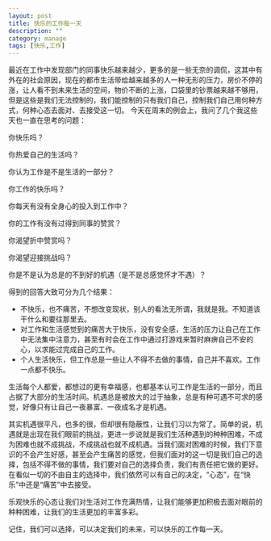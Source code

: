 ```yaml
---
layout: post
title: 快乐的工作每一天
description: ""
category: manage
tags: [快乐,工作]
---
```


最近在工作中发现部门的同事快乐越来越少，更多的是一些无奈的调侃，这其中有外在的社会原因，现在的都市生活带给越来越多的人一种无形的压力，房价不停的涨，让人看不到未来生活的空间，物价不断的上涨，口袋里的钞票越来越不够用，但是这些是我们无法控制的，我们能控制的只有我们自己，控制我们自己用何种方式，何种心态去面对、去接受这一切。
今天在周末的例会上，我问了几个我这些天也一直在思考的问题：

你快乐吗？

你热爱自己的生活吗？

你认为工作是不是生活的一部分？

你工作的快乐吗？

你每天有没有全身心的投入到工作中？

你的工作有没有过得到同事的赞赏？

你渴望折中赞赏吗？

你渴望迎接挑战吗？

你是不是认为总是的不到好的机遇（是不是总感觉怀才不遇）？

得到的回答大致可分为几个结果：

- 不快乐，也不痛苦，不想改变现状，别人的看法无所谓，我就是我。不知道该干什么和要往那里去。
- 对工作和生活感觉到的痛苦大于快乐，没有安全感，生活的压力让自己在工作中无法集中注意力，甚至有时会在工作中通过打游戏来暂时麻痹自己不安的心，以求能过完成自己的工作。
- 个人生活快乐，但工作总是一些让人不得不去做的事情，自己并不喜欢。工作一点都不快乐。

生活每个人都爱，都想过的更有幸福感，也都基本认可工作是生活的一部分，而且占据了大部分的生活时间。机遇总是被放大的过于抽象，总是有种可遇不可求的感觉，好像只有让自己一夜暴富、一夜成名才是机遇。

其实机遇很平凡，也多的很，但却很有隐蔽性，让我们习以为常了。简单的说，机遇就是出现在我们眼前的挑战，更进一步说就是我们生活种遇到的种种困难，不成为困难也就不成挑战，不成挑战也就不成机遇。当我们面对困难的时候，我们下意识的不会产生好感，甚至会产生痛苦的感觉，但我们面对的这一切是我们自己的选择，包括不得不做的事情，我们要对自己的选择负责，我们有责任把它做的更好。在看似一切的不由自主的选择中，我们依然可以有自己的决定，“心态”，在“快乐”中还是“痛苦”中去接受。

乐观快乐的心态让我们对生活对工作充满热情，让我们能够更加积极去面对眼前的种种困难，让我们的生活更加的丰富多彩。

记住，我们可以选择，可以决定我们的未来，可以快乐的工作每一天。
